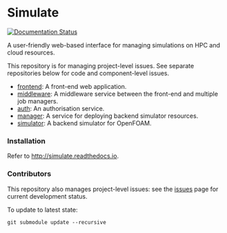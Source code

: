 # Simulate

[![Documentation Status](https://readthedocs.org/projects/simulate/badge/?version=latest)](https://simulate.readthedocs.io/en/latest/?badge=latest)



A user-friendly web-based interface for managing simulations on HPC and cloud resources.

This repository is for managing project-level issues. See separate repositories below for code and component-level issues.

- [frontend](https://github.com/alan-turing-institute/gateway-frontend): A front-end web application.
- [middleware](https://github.com/alan-turing-institute/gateway-middleware): A middleware service between the front-end and multiple job managers.
- [auth](https://github.com/alan-turing-institute/gateway-auth): An authorisation service.
- [manager](https://github.com/alan-turing-institute/gateway-job-manager-openfoam): A service for deploying backend simulator resources.
- [simulator](https://github.com/alan-turing-institute/gateway-simulator-openfoam): A backend simulator for OpenFOAM.

### Installation

Refer to http://simulate.readthedocs.io.

### Contributors

This repository also manages project-level issues: see the [issues](https://github.com/alan-turing-institute/simulate/issues) page for current development status.

To update to latest state:

```
git submodule update --recursive
```

